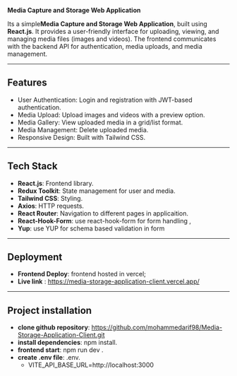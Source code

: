 **Media Capture and Storage Web Application**

 Its a simple**Media Capture and Storage Web Application**, built using **React.js**. It provides a user-friendly interface for uploading, viewing, and managing media files (images and videos). The frontend communicates with the backend API for authentication, media uploads, and media management.

---

## Features
- User Authentication: Login and registration with JWT-based authentication.
- Media Upload: Upload images and videos with a preview option.
- Media Gallery: View uploaded media in a grid/list format.
- Media Management: Delete uploaded media.
- Responsive Design: Built with Tailwind CSS.

---

## Tech Stack
- **React.js**: Frontend library.
- **Redux Toolkit**: State management for user and media.
- **Tailwind CSS**: Styling.
- **Axios**: HTTP requests.
- **React Router**: Navigation to different pages in applicaition.
- **React-Hook-Form**: use react-hook-form for form handling ,
- **Yup**: use YUP for schema based validation in form

---

## Deployment
- **Frontend Deploy**: frontend hosted in vercel;
- **Live link** : https://media-storage-application-client.vercel.app/ 

---

## Project installation
- **clone github repository**:  https://github.com/mohammedarif98/Media-Storage-Application-Client.git
- **install dependencies**: npm install. 
- **frontend start**: npm run dev .
- **create .env file**: .env.
   - VITE_API_BASE_URL=http://localhost:3000
 
   
